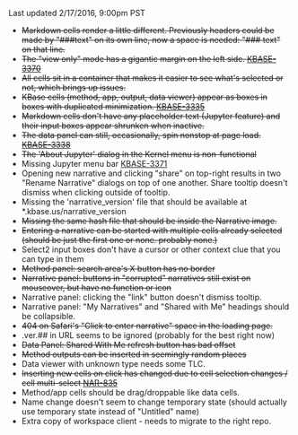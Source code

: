 Last updated 2/17/2016, 9:00pm PST

  * ~~Markdown cells render a little different. Previously headers could be made by "###text" on its own line, now a space is needed: "### text" on that line.~~
  * ~~The "view only" mode has a gigantic margin on the left side. [KBASE-3370](https://atlassian.kbase.us/browse/KBASE-3370)~~
  * ~~All cells sit in a container that makes it easier to see what's selected or not, which brings up issues.~~
  * ~~KBase cells (method, app, output, data viewer) appear as boxes in boxes with duplicated minimization. [KBASE-3335](https://atlassian.kbase.us/browse/KBASE-3335)~~
  * ~~Markdown cells don't have any placeholder text (Jupyter feature) and their input boxes appear shrunken when inactive.~~
  * ~~The data panel can still, occasionally, spin nonstop at page load. [KBASE-3338](https://atlassian.kbase.us/browse/KBASE-3338)~~
  * ~~The 'About Jupyter' dialog in the Kernel menu is non-functional~~
  * Missing Jupyter menu bar [KBASE-3371](https://atlassian.kbase.us/browse/KBASE-3371)
  * Opening new narrative and clicking "share" on top-right results in two "Rename Narrative" dialogs on top of one another. Share tooltip doesn't dismiss when clicking outside of tooltip.
  * Missing the 'narrative_version' file that should be available at *.kbase.us/narrative_version
  * ~~Missing the same hash file that should be inside the Narrative image.~~
  * ~~Entering a narrative can be started with multiple cells already selected (should be just the first one or none. probably none.)~~
  * Select2 input boxes don't have a cursor or other context clue that you can type in them
  * ~~Method panel: search area's X button has no border~~
  * ~~Narrative panel: buttons in "corrupted" narratives still exist on mouseover, but have no function or icon~~
  * Narrative panel: clicking the "link" button doesn't dismiss tooltip.
  * Narrative panel: "My Narratives" and "Shared with Me" headings should be collapsible.
  * ~~404 on Safari's "Click to enter narrative" space in the loading page.~~
  * .ver.## in URL seems to be ignored (probably for the best right now)
  * ~~Data Panel: Shared With Me refresh button has bad offset~~
  * ~~Method outputs can be inserted in seemingly random places~~
  * Data viewer with unknown type needs some TLC.
  * ~~Inserting new cells on click has changed due to cell selection changes / cell multi-select [NAR-835](https://atlassian.kbase.us/browse/NAR-835)~~
  * Method/app cells should be drag/droppable like data cells.
  * Name change doesn't seem to change temporary state (should actually use temporary state instead of "Untitled" name)
  * Extra copy of workspace client - needs to migrate to the right repo.